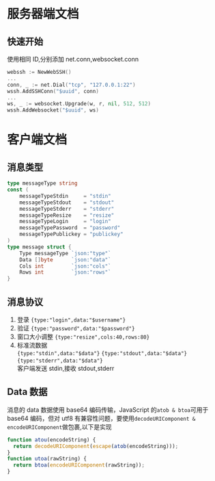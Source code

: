 # 服务器端文档

## 快速开始

使用相同 ID,分别添加 net.conn,websocket.conn

```go
webssh := NewWebSSH()
...
conn, _ := net.Dial("tcp", "127.0.0.1:22")
wssh.AddSSHConn("$uuid", conn)
...
ws, _ := websocket.Upgrade(w, r, nil, 512, 512)
wssh.AddWebsocket("$uuid", ws)
```

# 客户端文档

## 消息类型

```go
type messageType string
const (
	messageTypeStdin     = "stdin"
	messageTypeStdout    = "stdout"
	messageTypeStderr    = "stderr"
	messageTypeResize    = "resize"
	messageTypeLogin     = "login"
	messageTypePassword  = "password"
	messageTypePublickey = "publickey"
)
type message struct {
	Type messageType `json:"type"`
	Data []byte      `json:"data"`
	Cols int         `json:"cols"`
	Rows int         `json:"rows"`
}
```

## 消息协议

1. 登录 `{type:"login",data:"$username"}`
1. 验证 `{type:"password",data:"$password"}`
1. 窗口大小调整 `{type:"resize",cols:40,rows:80}`
1. 标准流数据  
    `{type:"stdin",data:"$data"}`
   `{type:"stdout",data:"$data"}`
   `{type:"stderr",data:"$data"}`  
   客户端发送 stdin,接收 stdout,stderr

## Data 数据

消息的 data 数据使用 base64 编码传输，JavaScript 的`atob & btoa`可用于 base64 编码，但对 utf8 有兼容性问题，要使用`decodeURIComponent & encodeURIComponent`做包裹,以下是实现

```javascript
function atou(encodeString) {
  return decodeURIComponent(escape(atob(encodeString)));
}
function utoa(rawString) {
  return btoa(encodeURIComponent(rawString));
}
```
